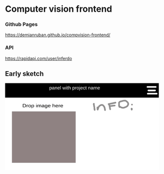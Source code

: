 # Computer vision frontend
### Github Pages
https://demianruban.github.io/compvision-frontend/
### API
https://rapidapi.com/user/inferdo
## Early sketch
![img](sketch.png)
